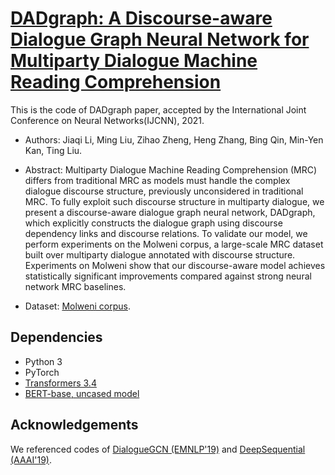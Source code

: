 # [DADgraph: A Discourse-aware Dialogue Graph Neural Network for Multiparty Dialogue Machine Reading Comprehension](https://arxiv.org/abs/2104.12377)

This is the code of DADgraph paper, accepted by the International Joint Conference on Neural Networks(IJCNN), 2021. 

* Authors: Jiaqi Li, Ming Liu, Zihao Zheng, Heng Zhang, Bing Qin, Min-Yen Kan, Ting Liu. 

* Abstract: Multiparty Dialogue Machine Reading Comprehension (MRC) differs from traditional MRC as models must handle the complex dialogue discourse structure, previously unconsidered in traditional MRC. To fully exploit such discourse structure in multiparty dialogue, we present a discourse-aware dialogue graph neural network, DADgraph, which explicitly constructs the dialogue graph using discourse dependency links and discourse relations. To validate our model, we perform experiments on the Molweni corpus, a large-scale MRC dataset built over multiparty dialogue annotated with discourse structure. Experiments on Molweni show that our discourse-aware model achieves statistically significant improvements compared against strong neural network MRC baselines.

* Dataset: [Molweni corpus](https://github.com/hit-scir/molweni).


## Dependencies

* Python 3
* PyTorch 
* [Transformers 3.4](https://github.com/huggingface/transformers)
* [BERT-base, uncased model](https://huggingface.co/bert-base-uncased/tree/main)

## Acknowledgements

We referenced codes of [DialogueGCN (EMNLP'19)](https://github.com/declare-lab/conv-emotion#dialoguegcn-a-graph-convolutional-neural-network-for-emotion-recognition-in-conversation) and [DeepSequential (AAAI'19)](https://github.com/shizhouxing/DialogueDiscourseParsing).

